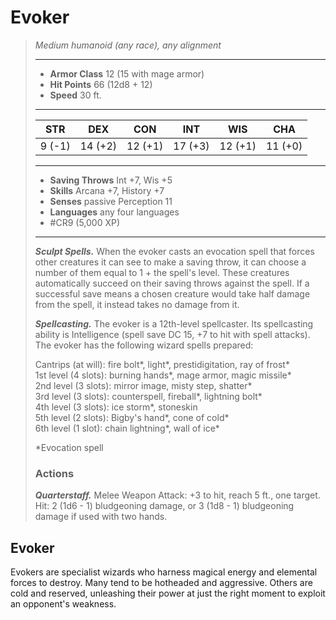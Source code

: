 # Evoker
>*Medium humanoid (any race), any alignment*
>___
>- **Armor Class** 12 (15 with mage armor)
>- **Hit Points** 66 (12d8 + 12)
>- **Speed** 30 ft.
>___
>|STR|DEX|CON|INT|WIS|CHA|
>|:---:|:---:|:---:|:---:|:---:|:---:|
>|9 (-1)|14 (+2)|12 (+1)|17 (+3)|12 (+1)|11 (+0)|
>___
>- **Saving Throws** Int +7, Wis +5
>- **Skills** Arcana +7, History +7
>- **Senses** passive Perception 11
>- **Languages** any four languages
>- #CR9 (5,000 XP)
>___
>***Sculpt Spells.*** When the evoker casts an evocation spell that forces other creatures it can see to make a saving throw, it can choose a number of them equal to 1 + the spell's level. These creatures automatically succeed on their saving throws against the spell. If a successful save means a chosen creature would take half damage from the spell, it instead takes no damage from it.  
>
>***Spellcasting.*** The evoker is a 12th-level spellcaster. Its spellcasting ability is Intelligence (spell save DC 15, +7 to hit with spell attacks). The evoker has the following wizard spells prepared:  
>
>Cantrips (at will): fire bolt*, light*, prestidigitation, ray of frost*  
>1st level (4 slots): burning hands*, mage armor, magic missile*  
>2nd level (3 slots): mirror image, misty step, shatter*  
>3rd level (3 slots): counterspell, fireball*, lightning bolt*  
>4th level (3 slots): ice storm*, stoneskin  
>5th level (2 slots): Bigby's hand*, cone of cold*  
>6th level (1 slot): chain lightning*, wall of ice*  
>
>*Evocation spell  
>
>
>### Actions
>***Quarterstaff.*** Melee Weapon Attack: +3 to hit, reach 5 ft., one target. Hit: 2 (1d6 - 1) bludgeoning damage, or 3 (1d8 - 1) bludgeoning damage if used with two hands.

## Evoker

Evokers are specialist wizards who harness magical energy and elemental forces to destroy. Many tend to be hotheaded and aggressive. Others are cold and reserved, unleashing their power at just the right moment to exploit an opponent's weakness.